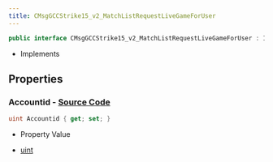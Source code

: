 ```yaml
---
title: CMsgGCCStrike15_v2_MatchListRequestLiveGameForUser
---
```


```csharp
public interface CMsgGCCStrike15_v2_MatchListRequestLiveGameForUser : ITypedProtobuf<CMsgGCCStrike15_v2_MatchListRequestLiveGameForUser>, INativeHandle
```

- Implements

## Properties

### **Accountid** - [Source Code](https://github.com/swiftly-solution/swiftlys2/blob/main/managed/src/SwiftlyS2.Generated/Protobufs/Interfaces/CMsgGCCStrike15_v2_MatchListRequestLiveGameForUser.cs#L13)

```csharp
uint Accountid { get; set; }
```

- Property Value

- [uint](https://learn.microsoft.com/dotnet/api/system.uint32)

